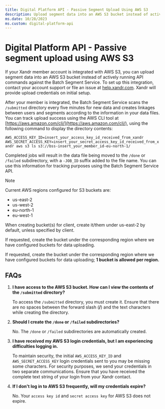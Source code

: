 ```yaml
---
title: Digital Platform API - Passive Segment Upload Using AWS S3
description: Upload segment data into an AWS S3 bucket instead of actively running API commands against the batch segment service. 
ms.date: 10/28/2023
ms.custom: digital-platform-api
---
```


# Digital Platform API - Passive segment upload using AWS S3

If your Xandr member account is integrated with AWS S3, you can upload segment data into an AWS S3 bucket instead of actively running API commands against the Batch Segment Service. To set up this integration, contact your account support or file an issue at [help.xandr.com](http://help.xandr.com/). Xandr will provide upload credentials on initial setup.

After your member is integrated, the Batch Segment Service scans the `/submitted` directory every five minutes for new data and creates linkages between users and segments according to the information in your data files. You can track upload success using the AWS CLI tool at [https://aws.amazon.com/cli/](https://aws.amazon.com/cli/), using the following command to display the directory contents:

`AWS_ACCESS_KEY_ID=insert_your_access_key_id_received_from_xandr AWS_SECRET_ACCESS_KEY=insert_your_secret_access_key_id_received_from_xandr aws s3 ls s3://bss-insert_your_member_id-eu-north-1/`

Completed jobs will result in the data file being moved to the `/done` or `/failed` subdirectory, with a `-JOB_ID` suffix added to the file name. You can use this information for tracking purposes using the Batch Segment Service API.

> [!NOTE]
> Current AWS regions configured for S3 buckets are:
>
> - us-east-2
> - us-west-2
> - eu-north-1
> - eu-west-1
>
> When creating bucket(s) for client, create it/them under us-east-2 by default, unless specified by client.
>
> If requested, create the bucket under the corresponding region where we have configured buckets for data uploading.
>
> If requested, create the bucket under the corresponding region where we have configured buckets for data uploading; **1 bucket is allowed per region.**

## FAQs

1. **I have access to the AWS S3 bucket. How can I view the contents of the `/submitted` directory?**

    To access the `/submitted` directory, you must create it. Ensure that there are no spaces between the forward slash (**/**) and the text characters while creating the directory.

1. **Should I create the `/done` or `/failed` subdirectories?**

    No. The `/done` or `/failed` subdirectories are automatically created.

1. **I have received my AWS S3 login credentials, but I am experiencing difficulties logging in.**

    To maintain security, the initial `AWS_ACCESS_KEY_ID` and `AWS_SECRET_ACCESS_KEY` login credentials sent to you may be missing some characters. For security purposes, we  send your credentials in two separate communications. Ensure that you have received the complete text string of your login from your Xandr contact.

1. **If I don't log in to AWS S3 frequently, will my credentials expire?**

    No. Your `access key id` and `secret access key` for AWS S3 does not expire.